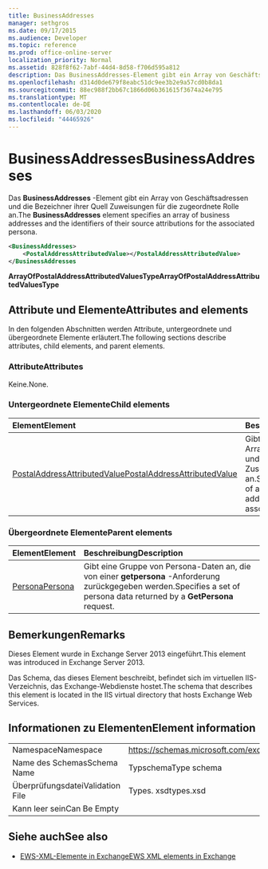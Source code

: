 ```yaml
---
title: BusinessAddresses
manager: sethgros
ms.date: 09/17/2015
ms.audience: Developer
ms.topic: reference
ms.prod: office-online-server
localization_priority: Normal
ms.assetid: 828f8f62-7abf-44d4-8d58-f706d595a812
description: Das BusinessAddresses-Element gibt ein Array von Geschäftsadressen und die Bezeichner ihrer Quell Zuweisungen für die zugeordnete Rolle an.
ms.openlocfilehash: d314d0de679f8eabc51dc9ee3b2e9a57cd0b8da1
ms.sourcegitcommit: 88ec988f2bb67c1866d06b361615f3674a24e795
ms.translationtype: MT
ms.contentlocale: de-DE
ms.lasthandoff: 06/03/2020
ms.locfileid: "44465926"
---
```

# <a name="businessaddresses"></a><span data-ttu-id="2c222-103">BusinessAddresses</span><span class="sxs-lookup"><span data-stu-id="2c222-103">BusinessAddresses</span></span>

<span data-ttu-id="2c222-104">Das **BusinessAddresses** -Element gibt ein Array von Geschäftsadressen und die Bezeichner ihrer Quell Zuweisungen für die zugeordnete Rolle an.</span><span class="sxs-lookup"><span data-stu-id="2c222-104">The **BusinessAddresses** element specifies an array of business addresses and the identifiers of their source attributions for the associated persona.</span></span> 
  
```XML
<BusinessAddresses>
    <PostalAddressAttributedValue></PostalAddressAttributedValue>
</BusinessAddresses
```

 <span data-ttu-id="2c222-105">**ArrayOfPostalAddressAttributedValuesType**</span><span class="sxs-lookup"><span data-stu-id="2c222-105">**ArrayOfPostalAddressAttributedValuesType**</span></span>
## <a name="attributes-and-elements"></a><span data-ttu-id="2c222-106">Attribute und Elemente</span><span class="sxs-lookup"><span data-stu-id="2c222-106">Attributes and elements</span></span>

<span data-ttu-id="2c222-107">In den folgenden Abschnitten werden Attribute, untergeordnete und übergeordnete Elemente erläutert.</span><span class="sxs-lookup"><span data-stu-id="2c222-107">The following sections describe attributes, child elements, and parent elements.</span></span>
  
### <a name="attributes"></a><span data-ttu-id="2c222-108">Attribute</span><span class="sxs-lookup"><span data-stu-id="2c222-108">Attributes</span></span>

<span data-ttu-id="2c222-109">Keine.</span><span class="sxs-lookup"><span data-stu-id="2c222-109">None.</span></span>
  
### <a name="child-elements"></a><span data-ttu-id="2c222-110">Untergeordnete Elemente</span><span class="sxs-lookup"><span data-stu-id="2c222-110">Child elements</span></span>

|<span data-ttu-id="2c222-111">**Element**</span><span class="sxs-lookup"><span data-stu-id="2c222-111">**Element**</span></span>|<span data-ttu-id="2c222-112">**Beschreibung**</span><span class="sxs-lookup"><span data-stu-id="2c222-112">**Description**</span></span>|
|:-----|:-----|
|[<span data-ttu-id="2c222-113">PostalAddressAttributedValue</span><span class="sxs-lookup"><span data-stu-id="2c222-113">PostalAddressAttributedValue</span></span>](postaladdressattributedvalue.md) <br/> |<span data-ttu-id="2c222-114">Gibt eine Instanz eines Arrays von Postadressen und deren zugeordneten Zuschreibungen an.</span><span class="sxs-lookup"><span data-stu-id="2c222-114">Specifies an instance of an array of postal addresses and their associated attributions.</span></span>  <br/> |
   
### <a name="parent-elements"></a><span data-ttu-id="2c222-115">Übergeordnete Elemente</span><span class="sxs-lookup"><span data-stu-id="2c222-115">Parent elements</span></span>

|<span data-ttu-id="2c222-116">**Element**</span><span class="sxs-lookup"><span data-stu-id="2c222-116">**Element**</span></span>|<span data-ttu-id="2c222-117">**Beschreibung**</span><span class="sxs-lookup"><span data-stu-id="2c222-117">**Description**</span></span>|
|:-----|:-----|
|[<span data-ttu-id="2c222-118">Persona</span><span class="sxs-lookup"><span data-stu-id="2c222-118">Persona</span></span>](persona.md) <br/> |<span data-ttu-id="2c222-119">Gibt eine Gruppe von Persona-Daten an, die von einer **getpersona** -Anforderung zurückgegeben werden.</span><span class="sxs-lookup"><span data-stu-id="2c222-119">Specifies a set of persona data returned by a **GetPersona** request.</span></span>  <br/> |
   
## <a name="remarks"></a><span data-ttu-id="2c222-120">Bemerkungen</span><span class="sxs-lookup"><span data-stu-id="2c222-120">Remarks</span></span>

<span data-ttu-id="2c222-121">Dieses Element wurde in Exchange Server 2013 eingeführt.</span><span class="sxs-lookup"><span data-stu-id="2c222-121">This element was introduced in Exchange Server 2013.</span></span>
  
<span data-ttu-id="2c222-122">Das Schema, das dieses Element beschreibt, befindet sich im virtuellen IIS-Verzeichnis, das Exchange-Webdienste hostet.</span><span class="sxs-lookup"><span data-stu-id="2c222-122">The schema that describes this element is located in the IIS virtual directory that hosts Exchange Web Services.</span></span>
  
## <a name="element-information"></a><span data-ttu-id="2c222-123">Informationen zu Elementen</span><span class="sxs-lookup"><span data-stu-id="2c222-123">Element information</span></span>

|||
|:-----|:-----|
|<span data-ttu-id="2c222-124">Namespace</span><span class="sxs-lookup"><span data-stu-id="2c222-124">Namespace</span></span>  <br/> |https://schemas.microsoft.com/exchange/services/2006/types  <br/> |
|<span data-ttu-id="2c222-125">Name des Schemas</span><span class="sxs-lookup"><span data-stu-id="2c222-125">Schema Name</span></span>  <br/> |<span data-ttu-id="2c222-126">Typschema</span><span class="sxs-lookup"><span data-stu-id="2c222-126">Type schema</span></span>  <br/> |
|<span data-ttu-id="2c222-127">Überprüfungsdatei</span><span class="sxs-lookup"><span data-stu-id="2c222-127">Validation File</span></span>  <br/> |<span data-ttu-id="2c222-128">Types. xsd</span><span class="sxs-lookup"><span data-stu-id="2c222-128">types.xsd</span></span>  <br/> |
|<span data-ttu-id="2c222-129">Kann leer sein</span><span class="sxs-lookup"><span data-stu-id="2c222-129">Can Be Empty</span></span>  <br/> ||
   
## <a name="see-also"></a><span data-ttu-id="2c222-130">Siehe auch</span><span class="sxs-lookup"><span data-stu-id="2c222-130">See also</span></span>



- [<span data-ttu-id="2c222-131">EWS-XML-Elemente in Exchange</span><span class="sxs-lookup"><span data-stu-id="2c222-131">EWS XML elements in Exchange</span></span>](ews-xml-elements-in-exchange.md)

